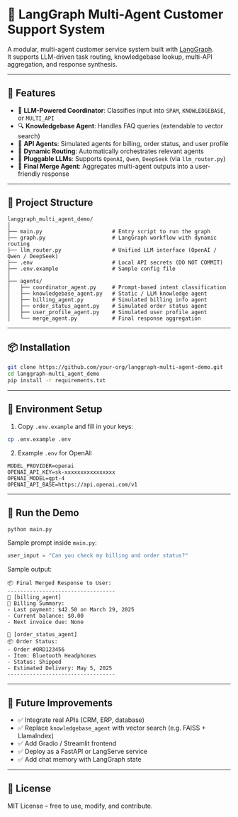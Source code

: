 
# 🧠 LangGraph Multi-Agent Customer Support System

A modular, multi-agent customer service system built with [LangGraph](https://github.com/langchain-ai/langgraph).  
It supports LLM-driven task routing, knowledgebase lookup, multi-API aggregation, and response synthesis.

---

## 🚀 Features

- 🤖 **LLM-Powered Coordinator**: Classifies input into `SPAM`, `KNOWLEDGEBASE`, or `MULTI_API`
- 🔍 **Knowledgebase Agent**: Handles FAQ queries (extendable to vector search)
- 🔗 **API Agents**: Simulated agents for billing, order status, and user profile
- 🔄 **Dynamic Routing**: Automatically orchestrates relevant agents
- 🧩 **Pluggable LLMs**: Supports `OpenAI`, `Qwen`, `DeepSeek` (via `llm_router.py`)
- 🧠 **Final Merge Agent**: Aggregates multi-agent outputs into a user-friendly response

---

## 📁 Project Structure

```
langgraph_multi_agent_demo/
│
├── main.py                      # Entry script to run the graph
├── graph.py                     # LangGraph workflow with dynamic routing
├── llm_router.py                # Unified LLM interface (OpenAI / Qwen / DeepSeek)
├── .env                         # Local API secrets (DO NOT COMMIT)
├── .env.example                 # Sample config file
│
├── agents/
│   ├── coordinator_agent.py     # Prompt-based intent classification
│   ├── knowledgebase_agent.py   # Static / LLM knowledge agent
│   ├── billing_agent.py         # Simulated billing info agent
│   ├── order_status_agent.py    # Simulated order status agent
│   ├── user_profile_agent.py    # Simulated user profile agent
│   └── merge_agent.py           # Final response aggregation
```

---

## 📦 Installation

```bash
git clone https://github.com/your-org/langgraph-multi-agent-demo.git
cd langgraph-multi_agent_demo
pip install -r requirements.txt
```

---

## 🔐 Environment Setup

1. Copy `.env.example` and fill in your keys:
```bash
cp .env.example .env
```

2. Example `.env` for OpenAI:
```env
MODEL_PROVIDER=openai
OPENAI_API_KEY=sk-xxxxxxxxxxxxxxxx
OPENAI_MODEL=gpt-4
OPENAI_API_BASE=https://api.openai.com/v1
```

---

## 🧪 Run the Demo

```bash
python main.py
```

Sample prompt inside `main.py`:
```python
user_input = "Can you check my billing and order status?"
```

Sample output:
```
📦 Final Merged Response to User:
----------------------------------
🧠 [billing_agent]
📄 Billing Summary:
- Last payment: $42.50 on March 29, 2025
- Current balance: $0.00
- Next invoice due: None

🧠 [order_status_agent]
📦 Order Status:
- Order #ORD123456
- Item: Bluetooth Headphones
- Status: Shipped
- Estimated Delivery: May 5, 2025
----------------------------------
```

---

## 🧠 Future Improvements

- ✅ Integrate real APIs (CRM, ERP, database)
- ✅ Replace `knowledgebase_agent` with vector search (e.g. FAISS + LlamaIndex)
- ✅ Add Gradio / Streamlit frontend
- ✅ Deploy as a FastAPI or LangServe service
- ✅ Add chat memory with LangGraph state

---

## 📄 License

MIT License – free to use, modify, and contribute.
